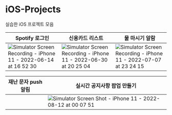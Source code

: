 # iOS-Projects
실습한 iOS 프로젝트 모음

|Spotify 로그인| 신용카드 리스트 | 물 마시기 알람 |
| ---- | ---- | ---- |
|![Simulator Screen Recording - iPhone 11 - 2022-06-14 at 16 52 30](https://user-images.githubusercontent.com/65601189/173523810-ffbcb721-be92-4005-b02c-bcaaa17047c9.gif)| ![Simulator Screen Recording - iPhone 11 - 2022-06-30 at 20 25 04](https://user-images.githubusercontent.com/65601189/176665950-19ea42be-d47a-4fd3-bb4a-86a3d410bb1e.gif)| ![Simulator Screen Recording - iPhone 11 - 2022-07-07 at 23 24 15](https://user-images.githubusercontent.com/65601189/177797589-33c4a53b-84f3-4db0-8341-b61c9154f3da.gif)|

|재난 문자 push 알림 | 실시간 공지사항 팝업 만들기 |
| ---- | ---- |
| | ![Simulator Screen Shot - iPhone 11 - 2022-08-12 at 00 07 51](https://user-images.githubusercontent.com/65601189/185290290-48089091-15e9-4bd8-ab0b-95e43b4abd30.png)|
